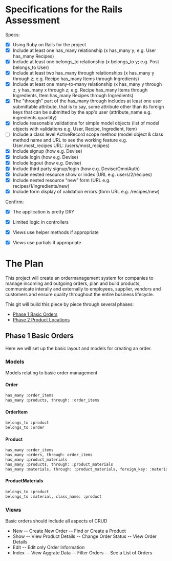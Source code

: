 # Specifications for the Rails Assessment

Specs:
- [x] Using Ruby on Rails for the project
- [x] Include at least one has_many relationship (x has_many y; e.g. User has_many Recipes) 
- [x] Include at least one belongs_to relationship (x belongs_to y; e.g. Post belongs_to User)
- [x] Include at least two has_many through relationships (x has_many y through z; e.g. Recipe has_many Items through Ingredients)
- [x] Include at least one many-to-many relationship (x has_many y through z, y has_many x through z; e.g. Recipe has_many Items through Ingredients, Item has_many Recipes through Ingredients)
- [x] The "through" part of the has_many through includes at least one user submittable attribute, that is to say, some attribute other than its foreign keys that can be submitted by the app's user (attribute_name e.g. ingredients.quantity)
- [x] Include reasonable validations for simple model objects (list of model objects with validations e.g. User, Recipe, Ingredient, Item)
- [ ] Include a class level ActiveRecord scope method (model object & class method name and URL to see the working feature e.g. User.most_recipes URL: /users/most_recipes)
- [x] Include signup (how e.g. Devise)
- [x] Include login (how e.g. Devise)
- [x] Include logout (how e.g. Devise)
- [x] Include third party signup/login (how e.g. Devise/OmniAuth)
- [x] Include nested resource show or index (URL e.g. users/2/recipes)
- [x] Include nested resource "new" form (URL e.g. recipes/1/ingredients/new)
- [x] Include form display of validation errors (form URL e.g. /recipes/new)

Confirm:
- [x] The application is pretty DRY
- [x] Limited logic in controllers
- [x] Views use helper methods if appropriate
- [x] Views use partials if appropriate


# The Plan
This project will create an ordermanagement system for companies to manage incoming and outgoing orders, plan and build products, communicate interally and externally to employees, supplier, vendors and customers and ensure quality throughout the entire business lifecycle.

This git will build this piece by piece through several phases:
- [Phase 1 Basic Orders](#phase-1-basic-orders)
- [Phase 2 Product Locations](#phase-2)

## Phase 1 Basic Orders
Here we will set up the basic layout and models for creating an order.
### Models
Models relating to basic order management
#### Order
```sh
has_many :order_items
has_many :products, through: :order_items
```
#### OrderItem
```sh
belongs_to :product
belongs_to :order
```
#### Product
```sh
has_many :order_items
has_many :orders, through: order_items
has_many :product_materials
has_many :products, through: :product_materials
has_many :materials, through: :product_materials, foreign_key: :material_id
```
#### ProductMaterials
```sh
belongs_to :product
belongs_to :material, class_name: :product
```
### Views
Basic orders should include all aspects of CRUD
- New
-- Create New Order
-- Find or Create a Product
- Show
-- View Product Details 
-- Change Order Status
-- View Order Details
- Edit
-- Edit only Order Information
- Index
-- View Aggrate Data
-- Filter Orders
-- See a List of Orders